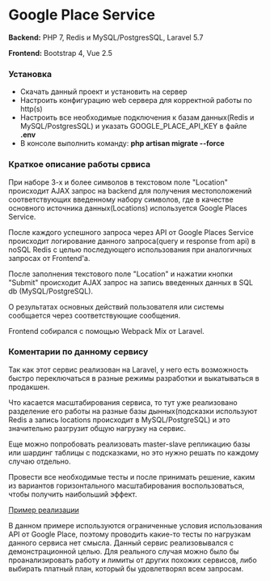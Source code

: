 # Google Place Service

**Backend:** PHP 7, Redis и MySQL/PostgresSQL, Laravel 5.7

**Frontend:** Bootstrap 4, Vue 2.5

### Установка
- Скачать данный проект и установить на сервер
- Настроить конфигурацию web сервера для корректной работы по http(s)
- Настроить все необходимые подключения к базам данных(Redis и MySQL/PostgresSQL) и указать GOOGLE_PLACE_API_KEY в файле **.env**
- В консоле выполнить команду: **php artisan migrate --force**

### Краткое описание работы срвиса
<p>При наборе 3-х и более символов в текстовом поле "Location" происходит AJAX запрос на backend для получения местоположений соответствующих введенному набору символов, где в качестве основного источника данных(Locations) используется Google Places Service.</p> 
<p>После каждого успешного запроса через API от Google Places Service происходит логирование данного запроса(query и response from api) в noSQL Redis с целью последующего использования при аналогичных запросах от Frontend'a.</p> 
<p>После заполнения текстового поле "Location" и нажатии кнопки "Submit" происходит AJAX запрос на запись введенных данных в SQL db (MySQL/PostgreSQL).</p> 
<p>О результатах основных действий пользователя или системы сообщается через соответствующие сообщения.</p>

Frontend собирался с помощью Webpack Mix от Laravel.

### Коментарии по данному сервису
Так как этот сервис реализован на Laravel, у него есть возможность быстро переключаться в разные режимы разработки и выкатываться в продакшен.

<p>Что касается масштабирования сервиса, то тут уже реализовано разделение его работы на разные базы дынных(подсказки используют Redis а запись locations происходит в MySQL/PostgreSQL) и это значительно разгрузит общую нагрузку на сервис.</p>
<p>Еще можно попробовать реализовать master-slave репликацию базы или шардинг таблицы с подсказками, но это нужно решать по каждому случаю отдельно.</p> 
<p>Провести все необходимые тесты и после принимать решение, каким из вариантов горизонтального масштабирования воспользоваться, чтобы получить наибольший эффект.</p>

<a href="http://alex.idartstyle.ru/">Пример реализации</a>

В данном примере используются ограниченные условия использования API от Google Place, поэтому проводить какие-то тесты по нагрузкам данного сервиса нет смысла.
Данный сервис реализовывался с демонстрационной целью.
Для реального случая можно было бы проанализировать работу и лимиты от других похожих сервисов, либо выбирать платный план, который бы удовлетворял всем запросам.